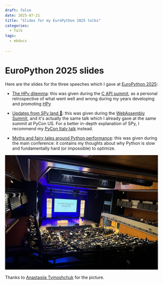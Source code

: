 ```yaml
---
draft: false
date: 2025-07-21
title: "Slides for my EuroPython 2025 talks"
categories:
  - Talk
tags:
  - mkdocs

---
```


# EuroPython 2025 slides

Here are the slides for the three speeches which I gave at
[EuroPython 2025](https://ep2025.europython.eu/):

<!-- more -->

  - [The HPy dilemma](../../../talk/2025/07/capi-summit-hpy-dilemma/index.html): this was given
    during the
    [C API summit](https://ep2025.europython.eu/session/c-api-summit), as a
    personal retrospective of what went well and wrong during my years
    developing and promoting [HPy](https://hpyproject.org/)

  - [Updates from SPy land 🥸](../../../talk/2025/05/spy-wasm-summit/index.html): this was given
    during the
    [WebAssembly Summit](https://ep2025.europython.eu/session/webassembly-summit),
    and it's actually the same talk which I already gave at the same summit at
    PyCon US.  For a better in-depth explanation of SPy, I recommend my
    [PyCon Italy talk](../05-spy-pycon-italy/index.md) instead.

  - [Myths and fairy tales around Python performance](../../../talk/2025/07/europython-myths-and-fairy-tales/index.html):
    this was given during the main conference: it contains my thoughts about
    why Python is slow and fundamentally hard (or impossible) to optimize.

![The talk "Myths and fairy tales around Python performance" at EuroPython 2025](myths-and-fairy-tales-ep2025-talk.jpg)

Thanks to [Anastasiia Tymoshchuk](https://x.com/anastasiatymo) for the picture.
